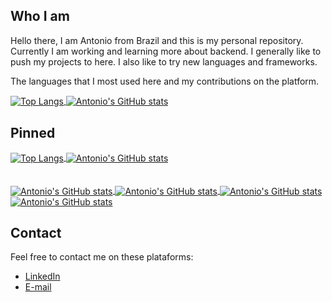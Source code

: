 ## Who I am

Hello there, I am Antonio from Brazil and this is my personal repository. Currently I am working and learning more about backend. I generally like to push my projects to here. I also like to try new languages and frameworks.

The languages that I most used here and my contributions on the platform.

<a href="https://github.com/anuraghazra/github-readme-stats">
  <img align="center" src="https://github-readme-stats.vercel.app/api/top-langs/?username=antonioChristofoletti&layout=compact&langs_count=10&theme=tokyonight" alt="Top Langs"/>
</a>

<a href="https://github.com/anuraghazra/convoychat">
  <img align="center" src="https://github-readme-stats.vercel.app/api?username=antonioChristofoletti&show_icons=true&count_private=true&theme=tokyonight" alt="Antonio's GitHub stats"/>
</a>

## Pinned

<a href="https://github.com/antonioChristofoletti/College_ADS_TCC_SoftAlert_App">
  <img align="center" src="https://github-readme-stats.vercel.app/api/pin/?username=antonioChristofoletti&repo=College_ADS_TCC_SoftAlert_App&theme=tokyonight" alt="Top Langs"/>
</a>

<a href="https://github.com/antonioChristofoletti/nodejs-express-api-testing-auth">
  <img align="center" src="https://github-readme-stats.vercel.app/api/pin/?username=antonioChristofoletti&repo=nodejs-express-api-testing-auth&theme=tokyonight" alt="Antonio's GitHub stats"/>
</a>

<br/>
<br/>

</br>

<a href="https://github.com/antonioChristofoletti/guia-bolso-desafio-tecnico-api">
  <img align="center" src="https://github-readme-stats.vercel.app/api/pin/?username=antonioChristofoletti&repo=guia-bolso-desafio-tecnico-api&theme=tokyonight" alt="Antonio's GitHub stats"/>
</a>

<a href="https://github.com/antonioChristofoletti/course-alura-nodejs">
  <img align="center" src="https://github-readme-stats.vercel.app/api/pin/?username=antonioChristofoletti&repo=course-alura-nodejs&theme=tokyonight" alt="Antonio's GitHub stats"/>
</a>

<a href="https://github.com/antonioChristofoletti/course-alura-docker">
  <img align="center" src="https://github-readme-stats.vercel.app/api/pin/?username=antonioChristofoletti&repo=course-alura-docker&theme=tokyonight" alt="Antonio's GitHub stats"/>
</a>

<a href="https://github.com/antonioChristofoletti/course-alura-javascript">
  <img align="center" src="https://github-readme-stats.vercel.app/api/pin/?username=antonioChristofoletti&repo=course-alura-javascript&theme=tokyonight" alt="Antonio's GitHub stats"/>
</a>

## Contact

Feel free to contact me on these plataforms:

- [LinkedIn](https://www.linkedin.com/in/antonio-c-94b05310b/)
- [E-mail](mailto:antoniochristofoletti123@gmail.com?subject=[GitHub]%20Source%20Han%20Sans)
